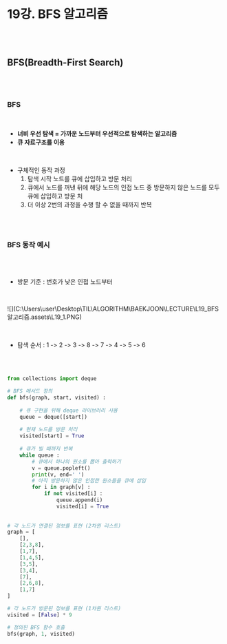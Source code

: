 # 19강. BFS 알고리즘

<br>

<br>

## BFS(Breadth-First Search)

<br>

<br>

### BFS

<br>

- **너비 우선 탐색 = 가까운 노드부터 우선적으로 탐색하는 알고리즘**
- **큐 자료구조를 이용**

<br>

- 구체적인 동작 과정
  1. 탐색 시작 노드를 큐에 삽입하고 방문 처리
  2. 큐에서 노드를 꺼낸 뒤에 해당 노드의 인접 노드 중 방문하지 않은 노드를 모두 큐에 삽입하고 방문 처
  3. 더 이상 2번의 과정을 수행 할 수 없을 때까지 반복

<br>

<br>

### BFS 동작 예시

<br>

<br>

- 방문 기준 : 번호가 낮은 인접 노드부터

<br>

 ![](C:\Users\user\Desktop\TIL\ALGORITHM\BAEKJOON\LECTURE\L19_BFS 알고리즘.assets\L19_1.PNG)

<br>

- 탐색 순서 : 1 -> 2 -> 3 -> 8 -> 7 -> 4 -> 5 -> 6

<br>

<br>

```python
from collections import deque

# BFS 메서드 정의
def bfs(graph, start, visited) :
    
    # 큐 구현을 위해 deque 라이브러리 사용
    queue = deque([start])
    
    # 현재 노드를 방문 처리
    visited[start] = True
    
    # 큐가 빌 때까지 반복
    while queue :
        # 큐에서 하나의 원소를 뽑아 출력하기
        v = queue.popleft()
        print(v, end=' ')
        # 아직 방문하지 않은 인접한 원소들을 큐에 삽입
        for i in graph[v] :
            if not visited[i] :
                queue.append(i)
                visited[i] = True
            
            
# 각 노드가 연결된 정보를 표현 (2차원 리스트)
graph = [
    [],
    [2,3,8],
    [1,7],
    [1,4,5],
    [3,5],
    [3,4],
    [7],
    [2,6,8],
    [1,7]
]

# 각 노드가 방문된 정보를 표현 (1차원 리스트)
visited = [False] * 9

# 정의된 BFS 함수 호출
bfs(graph, 1, visited)
```

<br>
